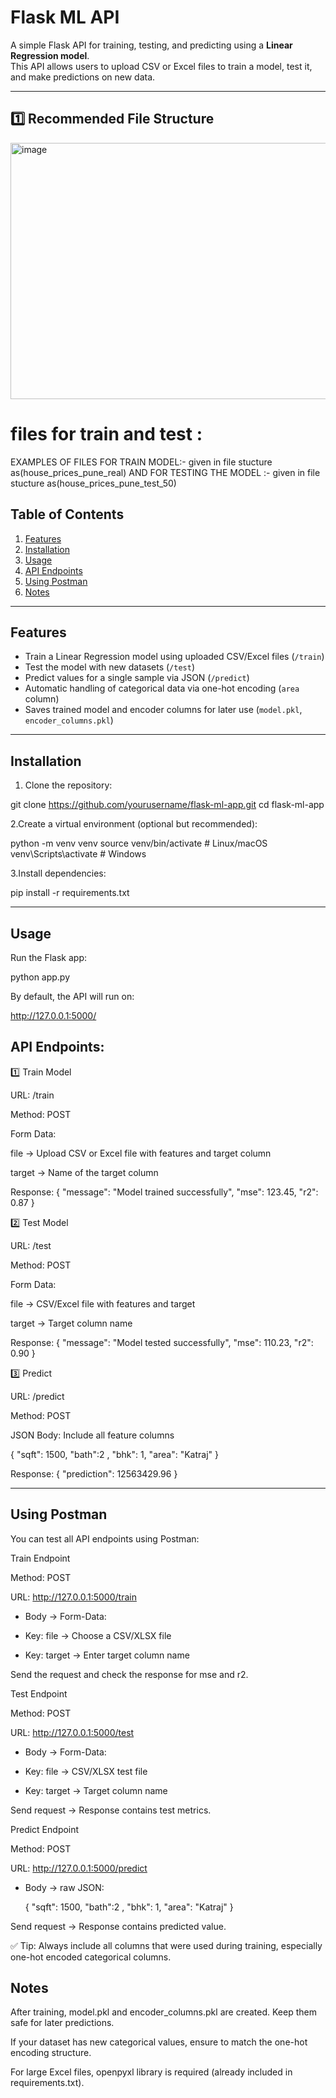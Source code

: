 # Flask ML API

A simple Flask API for training, testing, and predicting using a **Linear Regression model**.  
This API allows users to upload CSV or Excel files to train a model, test it, and make predictions on new data.

---
## 1️⃣ Recommended File Structure


<img width="1749" height="410" alt="image" src="https://github.com/user-attachments/assets/498d5840-be3f-4277-84bc-c85c3cea87a3" />


# files for train and test :
  EXAMPLES OF FILES FOR TRAIN MODEL:- given in file stucture as(house_prices_pune_real)
  AND FOR TESTING THE MODEL  :-  given in file stucture as(house_prices_pune_test_50)
  
## Table of Contents

1. [Features](#features)  
2. [Installation](#installation)  
3. [Usage](#usage)  
4. [API Endpoints](#api-endpoints)  
5. [Using Postman](#using-postman)  
6. [Notes](#notes)  

---

## Features

- Train a Linear Regression model using uploaded CSV/Excel files (`/train`)  
- Test the model with new datasets (`/test`)  
- Predict values for a single sample via JSON (`/predict`)  
- Automatic handling of categorical data via one-hot encoding (`area` column)  
- Saves trained model and encoder columns for later use (`model.pkl`, `encoder_columns.pkl`)  

---


 ## Installation

1. Clone the repository:


git clone https://github.com/yourusername/flask-ml-app.git
cd flask-ml-app

2.Create a virtual environment (optional but recommended):

python -m venv venv
source venv/bin/activate      # Linux/macOS
venv\Scripts\activate         # Windows

3.Install dependencies:

pip install -r requirements.txt
 

---

##  Usage

Run the Flask app:

python app.py


By default, the API will run on:

http://127.0.0.1:5000/

## API Endpoints:

1️⃣ Train Model

URL: /train

Method: POST

Form Data:

file → Upload CSV or Excel file with features and target column

target → Name of the target column

Response:
    {
    "message": "Model trained successfully",
    "mse": 123.45,
    "r2": 0.87
}


2️⃣ Test Model

URL: /test

Method: POST

Form Data:

file → CSV/Excel file with features and target

target → Target column name

Response:
    {
    "message": "Model tested successfully",
    "mse": 110.23,
    "r2": 0.90
}


3️⃣ Predict

URL: /predict

Method: POST

JSON Body: Include all feature columns

  {
  "sqft": 1500,
  "bath":2 ,
  "bhk": 1,
  "area": "Katraj"
}

Response:
  {
    "prediction": 12563429.96
}

---

## Using Postman

You can test all API endpoints using Postman:

Train Endpoint

Method: POST

URL: http://127.0.0.1:5000/train

* Body → Form-Data:

* Key: file → Choose a CSV/XLSX file

* Key: target → Enter target column name

Send the request and check the response for mse and r2.

Test Endpoint

Method: POST

URL: http://127.0.0.1:5000/test

* Body → Form-Data:

* Key: file → CSV/XLSX test file

* Key: target → Target column name

Send request → Response contains test metrics.

Predict Endpoint

Method: POST

URL: http://127.0.0.1:5000/predict

* Body → raw JSON:

  {
  "sqft": 1500,
  "bath":2 ,
  "bhk": 1,
  "area": "Katraj"
  }


Send request → Response contains predicted value.

✅ Tip: Always include all columns that were used during training, especially one-hot encoded categorical columns.

## Notes

After training, model.pkl and encoder_columns.pkl are created. Keep them safe for later predictions.

If your dataset has new categorical values, ensure to match the one-hot encoding structure.

For large Excel files, openpyxl library is required (already included in requirements.txt).
